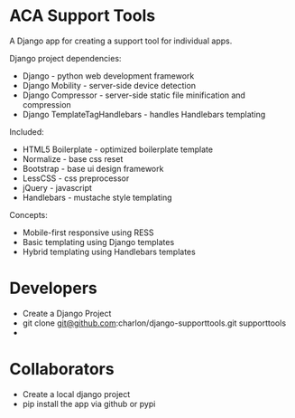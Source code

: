 ACA Support Tools
=================

A Django app for creating a support tool for individual apps.

Django project dependencies:
* Django - python web development framework
* Django Mobility - server-side device detection
* Django Compressor - server-side static file minification and compression
* Django TemplateTagHandlebars - handles Handlebars templating

Included:
* HTML5 Boilerplate - optimized boilerplate template
* Normalize - base css reset
* Bootstrap - base ui design framework
* LessCSS - css preprocessor
* jQuery - javascript
* Handlebars - mustache style templating

Concepts:
* Mobile-first responsive using RESS
* Basic templating using Django templates
* Hybrid templating using Handlebars templates


Developers
==========

* Create a Django Project
* git clone git@github.com:charlon/django-supporttools.git supporttools
* 

Collaborators
=============
* Create a local django project
* pip install the app via github or pypi
